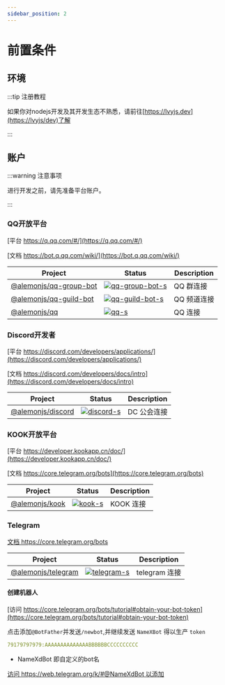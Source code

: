 ```yaml
---
sidebar_position: 2
---
```


# 前置条件

## 环境

:::tip 注册教程

如果你对nodejs开发及其开发生态不熟悉，请前往[https://lvyjs.dev](https://lvyjs/dev)了解

:::

## 账户

:::warning 注意事项

进行开发之前，请先准备平台账户。

:::

### QQ开放平台

[平台 https://q.qq.com/#/](https://q.qq.com/#/)

[文档 https://bot.q.qq.com/wiki/](https://bot.q.qq.com/wiki/)

| Project                  | Status                              | Description |
| ------------------------ | ----------------------------------- | ----------- |
| [@alemonjs/qq-group-bot] | [![qq-group-bot-s]][qq-group-bot-p] | QQ 群连接   |
| [@alemonjs/qq-guild-bot] | [![qq-guild-bot-s]][qq-guild-bot-p] | QQ 频道连接 |
| [@alemonjs/qq]           | [![qq-s]][qq-p]                     | QQ 连接     |

[@alemonjs/qq-group-bot]: https://github.com/lemonade-lab/alemonjs/tree/main/packages/qq-group-bot
[qq-group-bot-s]: https://img.shields.io/npm/v/@alemonjs/qq-group-bot.svg
[qq-group-bot-p]: https://www.npmjs.com/package/@alemonjs/qq-group-bot
[@alemonjs/qq-guild-bot]: https://github.com/lemonade-lab/alemonjs/tree/main/packages/qq-guild-bot
[qq-guild-bot-s]: https://img.shields.io/npm/v/@alemonjs/qq-guild-bot.svg
[qq-guild-bot-p]: https://www.npmjs.com/package/@alemonjs/qq-guild-bot
[@alemonjs/qq]: https://github.com/lemonade-lab/alemonjs/tree/main/packages/qq
[qq-s]: https://img.shields.io/npm/v/@alemonjs/qq.svg
[qq-p]: https://www.npmjs.com/package/@alemonjs/qq

### Discord开发者

[平台 https://discord.com/developers/applications/](https://discord.com/developers/applications/)

[文档 https://discord.com/developers/docs/intro](https://discord.com/developers/docs/intro)

| Project             | Status                    | Description |
| ------------------- | ------------------------- | ----------- |
| [@alemonjs/discord] | [![discord-s]][discord-p] | DC 公会连接 |

[@alemonjs/discord]: https://github.com/lemonade-lab/alemonjs/tree/main/packages/discord
[discord-s]: https://img.shields.io/npm/v/@alemonjs/discord.svg
[discord-p]: https://www.npmjs.com/package/@alemonjs/discord

### KOOK开放平台

[平台 https://developer.kookapp.cn/doc/](https://developer.kookapp.cn/doc/)

[文档 https://core.telegram.org/bots](https://core.telegram.org/bots)

| Project          | Status              | Description |
| ---------------- | ------------------- | ----------- |
| [@alemonjs/kook] | [![kook-s]][kook-p] | KOOK 连接   |

[@alemonjs/kook]: https://github.com/lemonade-lab/alemonjs/tree/main/packages/kook
[kook-s]: https://img.shields.io/npm/v/@alemonjs/kook.svg
[kook-p]: https://www.npmjs.com/package/@alemonjs/kook

### Telegram

[文档 https://core.telegram.org/bots ](https://core.telegram.org/bots)

| Project              | Status                      | Description   |
| -------------------- | --------------------------- | ------------- |
| [@alemonjs/telegram] | [![telegram-s]][telegram-p] | telegram 连接 |

[@alemonjs/telegram]: https://github.com/lemonade-lab/alemonjs/tree/main/packages/telegram
[telegram-s]: https://img.shields.io/npm/v/@alemonjs/telegram.svg
[telegram-p]: https://www.npmjs.com/package/@alemonjs/telegram

#### 创建机器人

[访问 https://core.telegram.org/bots/tutorial#obtain-your-bot-token](https://core.telegram.org/bots/tutorial#obtain-your-bot-token)

点击添加`@BotFather`并发送`/newbot`,并继续发送 `NameXBot` 得以生产 `token`

```yaml
79179797979:AAAAAAAAAAAAAABBBBBBCCCCCCCCCC
```

- NameXdBot 即自定义的bot名

[访问 https://web.telegram.org/k/#@NameXdBot 以添加](https://web.telegram.org/k/#@NameXdBot)
